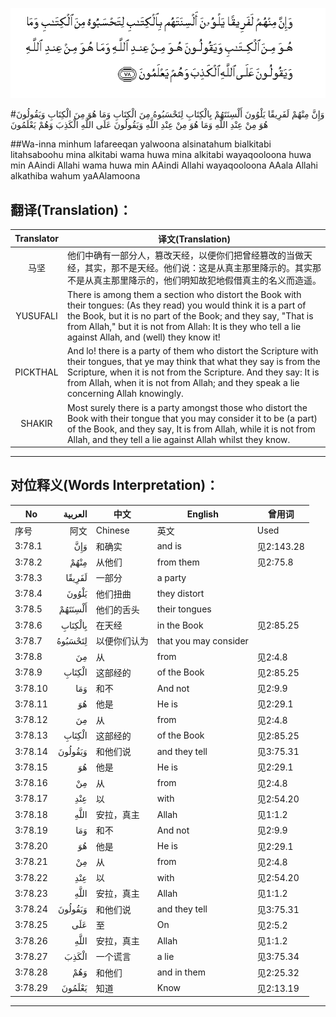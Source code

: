 ![003:078](images/003_078.gif)

#وَإِنَّ مِنْهُمْ لَفَرِيقًا يَلْوُونَ أَلْسِنَتَهُمْ بِالْكِتَابِ لِتَحْسَبُوهُ مِنَ الْكِتَابِ وَمَا هُوَ مِنَ الْكِتَابِ وَيَقُولُونَ هُوَ مِنْ عِنْدِ اللَّهِ وَمَا هُوَ مِنْ عِنْدِ اللَّهِ وَيَقُولُونَ عَلَى اللَّهِ الْكَذِبَ وَهُمْ يَعْلَمُونَ 

##Wa-inna minhum lafareeqan yalwoona alsinatahum bialkitabi litahsaboohu mina alkitabi wama huwa mina alkitabi wayaqooloona huwa min AAindi Allahi wama huwa min AAindi Allahi wayaqooloona AAala Allahi alkathiba wahum yaAAlamoona 

## 翻译(Translation)：

| Translator | 译文(Translation)                                            |
| :--------: | ------------------------------------------------------------ |
|    马坚    | 他们中确有一部分人，篡改天经，以便你们把曾经篡改的当做天经，其实，那不是天经。他们说：这是从真主那里降示的。其实那不是从真主那里降示的，他们明知故犯地假借真主的名义而造遥。 |
|  YUSUFALI  | There is among them a section who distort the Book with their tongues: (As they read) you would think it is a part of the Book, but it is no part of the Book; and they say, "That is from Allah," but it is not from Allah: It is they who tell a lie against Allah, and (well) they know it! |
|  PICKTHAL  | And lo! there is a party of them who distort the Scripture with their tongues, that ye may think that what they say is from the Scripture, when it is not from the Scripture. And they say: It is from Allah, when it is not from Allah; and they speak a lie concerning Allah knowingly. |
|   SHAKIR   | Most surely there is a party amongst those who distort the Book with their tongue that you may consider it to be (a part) of the Book, and they say, It is from Allah, while it is not from Allah, and they tell a lie against Allah whilst they know. |

---

## 对位释义(Words Interpretation)：

| No   | العربية | 中文    | English | 曾用词 |
| ---- | ------: | ------- | ------- | ------ |
| 序号 |    阿文 | Chinese | 英文    | Used   |
| 3:78.1  | وَإِنَّ     | 和确实       | and is                | 见2:143.28 |
| 3:78.2  | مِنْهُمْ    | 从他们       | from them             | 见2:75.8   |
| 3:78.3  | لَفَرِيقًا  | 一部分       | a party               |            |
| 3:78.4  | يَلْوُونَ   | 他们扭曲     | they distort          |            |
| 3:78.5  | أَلْسِنَتَهُمْ | 他们的舌头   | their tongues         |            |
| 3:78.6  | بِالْكِتَابِ | 在天经       | in the Book           | 见2:85.25  |
| 3:78.7  | لِتَحْسَبُوهُ | 以便你们认为 | that you may consider |            |
| 3:78.8  | مِنَ      | 从           | from                  | 见2:4.8    |
| 3:78.9  | الْكِتَابِ  | 这部经的     | of the Book           | 见2:85.25  |
| 3:78.10 | وَمَا     | 和不         | And not               | 见2:9.9    |
| 3:78.11 | هُوَ      | 他是         | He is                 | 见2:29.1   |
| 3:78.12 | مِنَ      | 从           | from                  | 见2:4.8    |
| 3:78.13 | الْكِتَابِ  | 这部经的     | of the Book           | 见2:85.25  |
| 3:78.14 | وَيَقُولُونَ | 和他们说     | and they tell         | 见3:75.31  |
| 3:78.15 | هُوَ      | 他是         | He is                 | 见2:29.1   |
| 3:78.16 | مِنْ      | 从           | from                  | 见2:4.8    |
| 3:78.17 | عِنْدِ     | 以           | with                  | 见2:54.20  |
| 3:78.18 | اللَّهِ    | 安拉，真主   | Allah                 | 见1:1.2    |
| 3:78.19 | وَمَا     | 和不         | And not               | 见2:9.9    |
| 3:78.20 | هُوَ      | 他是         | He is                 | 见2:29.1   |
| 3:78.21 | مِنْ      | 从           | from                  | 见2:4.8    |
| 3:78.22 | عِنْدِ     | 以           | with                  | 见2:54.20  |
| 3:78.23 | اللَّهِ    | 安拉，真主   | Allah                 | 见1:1.2    |
| 3:78.24 | وَيَقُولُونَ | 和他们说     | and they tell         | 见3:75.31  |
| 3:78.25 | عَلَى     | 至           | On                    | 见2:5.2    |
| 3:78.26 | اللَّهِ    | 安拉，真主   | Allah                 | 见1:1.2    |
| 3:78.27 | الْكَذِبَ   | 一个谎言     | a lie                 | 见3:75.34  |
| 3:78.28 | وَهُمْ     | 和他们       | and in them           | 见2:25.32  |
| 3:78.29 | يَعْلَمُونَ  | 知道         | Know                  | 见2:13.19  |

---
